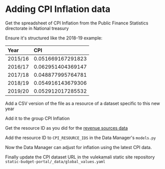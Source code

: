 # Adding CPI Inflation data

Get the spreadsheet of CPI Inflation from the Public Finance Statistics directorate in National treasury

Ensure it's structured like the 2018-19 example:

| Year | CPI |
| :--- | :--- |
| 2015/16 | 0.051669167291823 |
| 2016/17 | 0.062951404369147 |
| 2017/18 | 0.048877995764781 |
| 2018/19 | 0.054916143679306 |
| 2019/20 | 0.052912017285532 |

Add a CSV version of the file as a resource of a dataset specific to this new year

Add it to the group CPI Inflation

Get the resource ID as you did for the [revenue sources data](adding-a-new-national-budget-adding-revenue-sources-data.md)

Add the resource ID to `CPI_RESOURCE_IDS` in the Data Manager's `models.py`

Now the Data Manager can adjust for inflation using the latest CPI data.

Finally update the CPI dataset URL in the vulekamali static site repository `static-budget-portal/_data/global_values.yaml`

